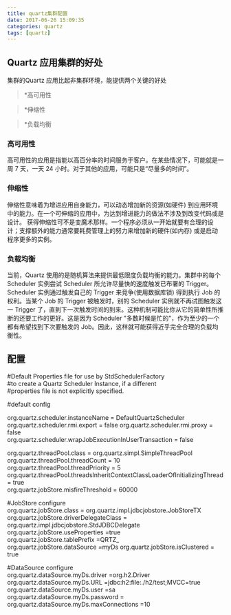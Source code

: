 ```yaml
---
title: quartz集群配置
date: 2017-06-26 15:09:35
categories: quartz
tags: [quartz]
---
```


## Quartz 应用集群的好处

集群的Quartz 应用比起非集群环境，能提供两个关键的好处

>*高可用性

>*伸缩性

>*负载均衡

### 高可用性
高可用性的应用是指能以高百分率的时间服务于客户。在某些情况下，可能就是一周 7 天，一天 24 小时。对于其他的应用，可能只是“尽量多的时间”。
### 伸缩性 

伸缩性意味着为增进应用自身能力，可以动态增加新的资源(如硬件) 到应用环境中的能力。在一个可伸缩的应用中，为达到增进能力的做法不涉及到改变代码或是设计。
获得伸缩性可不是变魔术那样。一个程序必须从一开始就要有合理的设计；支撑额外的能力通常要耗费管理上的努力来增加新的硬件(如内存) 或是启动程序更多的实例。
<!--more-->
### 负载均衡 

当前，Quartz 使用的是随机算法来提供最低限度负载均衡的能力。集群中的每个 Scheduler 实例尝试 Scheduler 所允许尽量快的速度触发已布署的 Trigger。Scheduler 实例通过触发自己的 Trigger 来竞争(使用数据库锁) 得到执行 Job 的权利。当某个 Job 的 Trigger 被触发时，别的 Scheduler 实例就不再试图触发这一 Trigger 了，直到下一次触发时间的到来。这种机制可能比你从它的简单性所推断的还要工作的更好。这是因为 Scheduler "多数时候是忙的"，作为至少的一个都有希望找到下次要触发的 Job。因此，这样就可能获得近乎完全合理的负载均衡性。


## 配置 

#Default Properties file for use by StdSchedulerFactory  
#to create a Quartz Scheduler Instance, if a different  
#properties file is not explicitly specified.

#default config

org.quartz.scheduler.instanceName = DefaultQuartzScheduler  
org.quartz.scheduler.rmi.export = false
org.quartz.scheduler.rmi.proxy = false  
org.quartz.scheduler.wrapJobExecutionInUserTransaction = false  

org.quartz.threadPool.class = org.quartz.simpl.SimpleThreadPool  
org.quartz.threadPool.threadCount = 10  
org.quartz.threadPool.threadPriority = 5  
org.quartz.threadPool.threadsInheritContextClassLoaderOfInitializingThread = true  
org.quartz.jobStore.misfireThreshold = 60000

#JobStore configure  
org.quartz.jobStore.class = org.quartz.impl.jdbcjobstore.JobStoreTX  
org.quartz.jobStore.driverDelegateClass = org.quartz.impl.jdbcjobstore.StdJDBCDelegate  
org.quartz.jobStore.useProperties =true  
org.quartz.jobStore.tablePrefix =QRTZ_  
org.quartz.jobStore.dataSource =myDs
org.quartz.jobStore.isClustered = true

#DataSource configure  
org.quartz.dataSource.myDs.driver =org.h2.Driver  
org.quartz.dataSource.myDs.URL =jdbc:h2:file:./h2/test;MVCC=true  
org.quartz.dataSource.myDs.user =sa
org.quartz.dataSource.myDs.password =  
org.quartz.dataSource.myDs.maxConnections =10  
